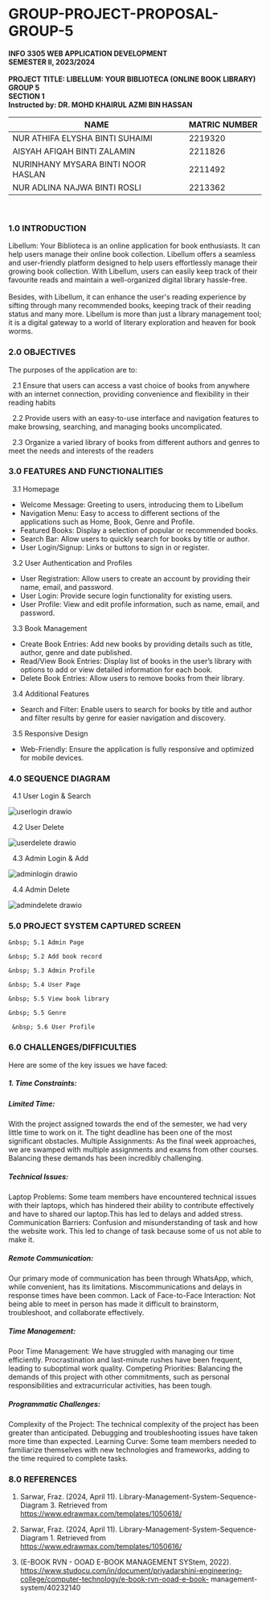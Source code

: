 # GROUP-PROJECT-PROPOSAL-GROUP-5 

<strong>INFO 3305 WEB APPLICATION DEVELOPMENT</strong>
<br>
<strong>SEMESTER II, 2023/2024 </strong>
<br><br>
<strong>PROJECT TITLE: LIBELLUM: YOUR BIBLIOTECA (ONLINE BOOK LIBRARY) </strong>
<br>
<strong>GROUP 5</strong>
<br>
<strong>SECTION 1</strong> <br>
<strong>Instructed by: DR. MOHD KHAIRUL AZMI BIN HASSAN</strong> <br>

|                NAME                |    MATRIC NUMBER   |
| ---------------------------------- | -------------------|
|   NUR ATHIFA ELYSHA BINTI SUHAIMI  |       2219320      |
|     AISYAH AFIQAH BINTI ZALAMIN    |       2211826      |
| NURINHANY MYSARA BINTI NOOR HASLAN |       2211492      |
|     NUR ADLINA NAJWA BINTI ROSLI   |       2213362      |

<br>

### 1.0 INTRODUCTION

Libellum: Your Biblioteca is an online application for book enthusiasts. It can help users manage their online book collection. Libellum offers a seamless and user-friendly platform designed to help users effortlessly manage their growing book collection. With Libellum, users can easily keep track of their favourite reads and maintain a well-organized digital library hassle-free. 
<br><br>
Besides, with Libellum, it can enhance the user's reading experience by sifting through many recommended books, keeping track of their reading status and many more. Libellum is more than just a library management tool; it is a digital gateway to a world of literary exploration and heaven for book worms.

### 2.0 OBJECTIVES

The purposes of the application are to:

&nbsp; 2.1 Ensure that users can access a vast choice of books from anywhere with an internet connection, providing convenience and flexibility in their reading habits
   
&nbsp; 2.2 Provide users with an easy-to-use interface and navigation features to make browsing, searching, and managing books uncomplicated.
 
&nbsp; 2.3 Organize a varied library of books from different authors and genres to meet the needs and interests of the readers

### 3.0 FEATURES AND FUNCTIONALITIES

  &nbsp; 3.1 Homepage
  - Welcome Message: Greeting to users, introducing them to Libellum
  - Navigation Menu: Easy to access to different sections of the applications such as Home, Book, Genre and Profile.
  - Featured Books: Display a selection of popular or recommended books.
  - Search Bar: Allow users to quickly search for books by title or author.
  - User Login/Signup: Links or buttons to sign in or register.
    
  &nbsp; 3.2 User Authentication and Profiles
  - User Registration: Allow users to create an account by providing their name, email, and password.
  - User Login: Provide secure login functionality for existing users.
  - User Profile: View and edit profile information, such as name, email, and password.

   &nbsp; 3.3 Book Management 
   - Create Book Entries: Add new books by providing details such as title, author, genre and date published.
   - Read/View Book Entries: Display list of books in the user’s library with options to add or view detailed information for each book.
   - Delete Book Entries: Allow users to remove books from their library.

   &nbsp; 3.4 Additional Features
   - Search and Filter: Enable users to search for books by title and author and filter results by genre for easier navigation and discovery.

   &nbsp; 3.5 Responsive Design
   - Web-Friendly: Ensure the application is fully responsive and optimized for mobile devices. 

### 4.0 SEQUENCE DIAGRAM

  &nbsp; 4.1 User Login & Search 

  ![userlogin drawio](https://github.com/nrathifa/INFO3305_GROUP_PROJECT_G5/assets/170921758/cd5384ee-b03b-437b-8840-b49a775ed99c)

  &nbsp; 4.2 User Delete
  
  ![userdelete drawio](https://github.com/nrathifa/INFO3305_GROUP_PROJECT_G5/assets/170921758/1e2bdae7-f840-41d5-bd8d-ebee2d4db7a0)

  &nbsp; 4.3 Admin Login & Add

  ![adminlogin drawio](https://github.com/nrathifa/INFO3305_GROUP_PROJECT_G5/assets/170921758/51106f5d-48de-4212-bdea-0e591ef6f6ff)
  
  &nbsp; 4.4 Admin Delete
  
  ![admindelete drawio](https://github.com/nrathifa/INFO3305_GROUP_PROJECT_G5/assets/170921758/12ad9399-498f-45e8-ade0-ac4b2d2a035d)
  
### 5.0 PROJECT SYSTEM CAPTURED SCREEN

    &nbsp; 5.1 Admin Page 
    
    &nbsp; 5.2 Add book record

    &nbsp; 5.3 Admin Profile

    &nbsp; 5.4 User Page 
    
    &nbsp; 5.5 View book library

    &nbsp; 5.5 Genre

     &nbsp; 5.6 User Profile
    
    

### 6.0 CHALLENGES/DIFFICULTIES
Here are some of the key issues we have faced:

##### 1. Time Constraints:

##### Limited Time: 
With the project assigned towards the end of the semester, we had very little time to work on it. The tight deadline has been one of the most significant obstacles.
Multiple Assignments: As the final week approaches, we are swamped with multiple assignments and exams from other courses. Balancing these demands has been incredibly challenging.

##### Technical Issues:
Laptop Problems: Some team members have encountered technical issues with their laptops, which has hindered their ability to contribute effectively and have to shared our laptop.This has led to delays and added stress.
Communication Barriers: Confusion and misunderstanding of task and how the website work. This led to change of task because some of us not able to make it.

##### Remote Communication: 
Our primary mode of communication has been through WhatsApp, which, while convenient, has its limitations. Miscommunications and delays in response times have been common.
Lack of Face-to-Face Interaction: Not being able to meet in person has made it difficult to brainstorm, troubleshoot, and collaborate effectively.

##### Time Management:
Poor Time Management: We have struggled with managing our time efficiently. Procrastination and last-minute rushes have been frequent, leading to suboptimal work quality.
Competing Priorities: Balancing the demands of this project with other commitments, such as personal responsibilities and extracurricular activities, has been tough.

##### Programmatic Challenges:
Complexity of the Project: The technical complexity of the project has been greater than anticipated. Debugging and troubleshooting issues have taken more time than expected.
Learning Curve: Some team members needed to familiarize themselves with new technologies and frameworks, adding to the time required to complete tasks.

### 8.0 REFERENCES
  1. Sarwar, Fraz. (2024, April 11). Library-Management-System-Sequence-Diagram 3. Retrieved from https://www.edrawmax.com/templates/1050618/


  2. Sarwar, Fraz. (2024, April 11). Library-Management-System-Sequence-Diagram 1. Retrieved from https://www.edrawmax.com/templates/1050616/


  3. (E-BOOK RVN - OOAD E-BOOK MANAGEMENT SYStem, 2022). https://www.studocu.com/in/document/priyadarshini-engineering-college/computer-technology/e-book-rvn-ooad-e-book-         management-system/40232140 

